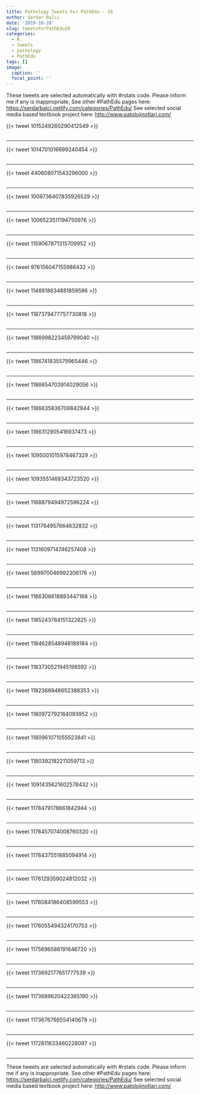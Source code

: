 ```yaml
---
title: Pathology Tweets For PathEdu - 28
author: Serdar Balci
date: '2019-10-28'
slug: tweetsForPathEdu28
categories:
  - R
  - tweets
  - pathology
  - PathEdu
tags: []
image:
  caption: ''
  focal_point: ''
---
```



These tweets are selected automatically with #rstats code. Please inform me if any is inappropriate.
See other #PathEdu pages here: https://serdarbalci.netlify.com/categories/PathEdu/ 
See selected social media based textbook project here: http://www.patolojinotlari.com/

{{< tweet 1015249260290412549 >}}
<br>
<br>
<hr>
{{< tweet 1014701016699240454 >}}
<br>
<br>
<hr>
{{< tweet 440608071543296000 >}}
<br>
<br>
<hr>
{{< tweet 1009736407835926529 >}}
<br>
<br>
<hr>
{{< tweet 1006523511194750976 >}}
<br>
<br>
<hr>
{{< tweet 1159067871315709952 >}}
<br>
<br>
<hr>
{{< tweet 976156047155986432 >}}
<br>
<br>
<hr>
{{< tweet 1146918834881859586 >}}
<br>
<br>
<hr>
{{< tweet 1187379477757730818 >}}
<br>
<br>
<hr>
{{< tweet 1186998223459799040 >}}
<br>
<br>
<hr>
{{< tweet 1186741835579965446 >}}
<br>
<br>
<hr>
{{< tweet 1186654703914029056 >}}
<br>
<br>
<hr>
{{< tweet 1186635836709842944 >}}
<br>
<br>
<hr>
{{< tweet 1186312905416937473 >}}
<br>
<br>
<hr>
{{< tweet 1095001015978467329 >}}
<br>
<br>
<hr>
{{< tweet 1093551469343723520 >}}
<br>
<br>
<hr>
{{< tweet 1168879494972596224 >}}
<br>
<br>
<hr>
{{< tweet 1131764957664632832 >}}
<br>
<br>
<hr>
{{< tweet 1131609714746257408 >}}
<br>
<br>
<hr>
{{< tweet 569970046992306176 >}}
<br>
<br>
<hr>
{{< tweet 1186306618893447168 >}}
<br>
<br>
<hr>
{{< tweet 1185243784151322625 >}}
<br>
<br>
<hr>
{{< tweet 1184628548948189184 >}}
<br>
<br>
<hr>
{{< tweet 1183730521945198592 >}}
<br>
<br>
<hr>
{{< tweet 1182366948652388353 >}}
<br>
<br>
<hr>
{{< tweet 1180972792164093952 >}}
<br>
<br>
<hr>
{{< tweet 1180961071055523841 >}}
<br>
<br>
<hr>
{{< tweet 1180392182211059713 >}}
<br>
<br>
<hr>
{{< tweet 1091435621602578432 >}}
<br>
<br>
<hr>
{{< tweet 1178479178661842944 >}}
<br>
<br>
<hr>
{{< tweet 1178457074008760320 >}}
<br>
<br>
<hr>
{{< tweet 1178437551885094914 >}}
<br>
<br>
<hr>
{{< tweet 1176129359024812032 >}}
<br>
<br>
<hr>
{{< tweet 1176084186408599553 >}}
<br>
<br>
<hr>
{{< tweet 1176055494324170753 >}}
<br>
<br>
<hr>
{{< tweet 1175696586191646720 >}}
<br>
<br>
<hr>
{{< tweet 1173692177651777539 >}}
<br>
<br>
<hr>
{{< tweet 1173689620422365190 >}}
<br>
<br>
<hr>
{{< tweet 1173676766554140678 >}}
<br>
<br>
<hr>
{{< tweet 1172811633460228097 >}}
<br>
<br>
<hr>


These tweets are selected automatically with #rstats code. Please inform me if any is inappropriate.
See other #PathEdu pages here: https://serdarbalci.netlify.com/categories/PathEdu/ 
See selected social media based textbook project here: http://www.patolojinotlari.com/
